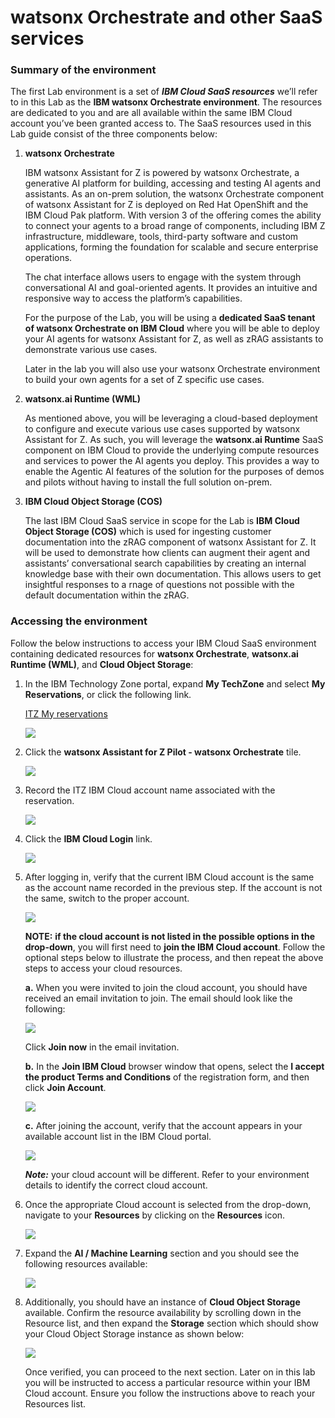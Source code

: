 # watsonx Orchestrate and other SaaS services

### Summary of the environment

The first Lab environment is a set of ***IBM Cloud SaaS resources*** we’ll refer to in this Lab as the **IBM watsonx Orchestrate environment**. The resources are dedicated to you and are all available within the same IBM Cloud account you’ve been granted access to. The SaaS resources used in this Lab guide consist of the three components below:

1. **watsonx Orchestrate**
   
    IBM watsonx Assistant for Z is powered by watsonx Orchestrate, a generative AI platform for building, accessing and testing AI agents and assistants. As an on-prem solution, the watsonx Orchestrate component of watsonx Assistant for Z is deployed on Red Hat OpenShift and the IBM Cloud Pak platform. With version 3 of the offering comes the ability to connect your agents to a broad range of components, including IBM Z infrastructure, middleware, tools, third-party software and custom applications, forming the foundation for scalable and secure enterprise operations.

    The chat interface allows users to engage with the system through conversational AI and goal-oriented agents. It provides an intuitive and responsive way to access the platform’s capabilities.

    For the purpose of the Lab, you will be using a **dedicated SaaS tenant of watsonx Orchestrate on IBM Cloud** where you will be able to deploy your AI agents for watsonx Assistant for Z, as well as zRAG assistants to demonstrate various use cases.

    Later in the lab you will also use your watsonx Orchestrate environment to build your own agents for a set of Z specific use cases.


2. **watsonx.ai Runtime (WML)**
   
    As mentioned above, you will be leveraging a cloud-based deployment to configure and execute various use cases supported by watsonx Assistant for Z. As such, you will leverage the **watsonx.ai Runtime** SaaS component on IBM Cloud to provide the underlying compute resources and services to power the AI agents you deploy. This provides a way to enable the Agentic AI features of the solution for the purposes of demos and pilots without having to install the full solution on-prem.

3. **IBM Cloud Object Storage (COS)**
   
    The last IBM Cloud SaaS service in scope for the Lab is **IBM Cloud Object Storage (COS)** which is used for ingesting customer documentation into the zRAG component of watsonx Assistant for Z. It will be used to demonstrate how clients can augment their agent and assistants’ conversational search capabilities by creating an internal knowledge base with their own documentation. This allows users to get insightful responses to a rnage of questions not possible with the default documentation within the zRAG.

### Accessing the environment

Follow the below instructions to access your IBM Cloud SaaS environment containing dedicated resources for
**watsonx Orchestrate**, **watsonx.ai Runtime (WML)**, and **Cloud Object Storage**:

1. In the IBM Technology Zone portal, expand **My TechZone** and select **My Reservations**, or click the following link.

    <a href="https://techzone.ibm.com/my/reservations" target="_blank">ITZ My reservations</a>

    ![](_attachments/wxo1.png)

2. Click the **watsonx Assistant for Z Pilot - watsonx Orchestrate** tile.
   
    ![](_attachments/wxo2.png)

3. Record the ITZ IBM Cloud account name associated with the reservation.
   
    ![](_attachments/wxo3.png)

4. Click the **IBM Cloud Login** link. 
   
    ![](_attachments/wxo4.png)

5. After logging in, verify that the current IBM Cloud account is the same as the account name recorded in the previous step. If the account is not the same, switch to the proper account.
   
    ![](_attachments/wxo5.png)

    **NOTE:** **if the cloud account is not listed in the possible options in the drop-down**, you will first need to **join the IBM Cloud account**. Follow the optional steps below to illustrate the process, and then repeat the above steps to access your cloud resources.

    **a.** When you were invited to join the cloud account, you should have received an email invitation to join. The email should look like the following:

    ![](_attachments/wxo6.png)

    Click **Join now** in the email invitation.

    **b.** In the **Join IBM Cloud** browser window that opens, select the **I accept the product Terms and Conditions** of the registration form, and then click **Join Account**.

    ![](_attachments/wxo7.png)

    **c.** After joining the account, verify that the account appears in your available account list in the IBM Cloud portal.

    ![](_attachments/wxo8.png)

    ***Note:*** your cloud account will be different. Refer to your environment details to identify the correct cloud account.

6. Once the appropriate Cloud account is selected from the drop-down, navigate to your **Resources** by clicking on the **Resources** icon.
   
    ![](_attachments/wxo9.png)

7. Expand the **AI / Machine Learning** section and you should see the following resources available:
   
    ![](_attachments/wxo10.png)

8. Additionally, you should have an instance of **Cloud Object Storage** available. Confirm the resource availability by scrolling down in the Resource list, and then expand the **Storage** section which should show your Cloud Object Storage instance as shown below:
   
    ![](_attachments/wxo11.png)

    Once verified, you can proceed to the next section. Later on in this lab you will be instructed to access a particular resource within your IBM Cloud account. Ensure you follow the instructions above to reach your Resources list.








